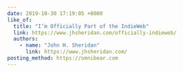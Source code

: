 ```yaml
---
date: 2019-10-30 17:19:05 +0000
like_of:
  title: "I’m Officially Part of the IndieWeb"
  link: https://www.jhsheridan.com/officially-indieweb/
  authors:
    - name: "John H. Sheridan"
      link: https://www.jhsheridan.com/
posting_method: https://omnibear.com
---
```

